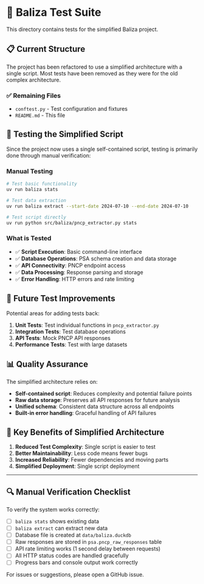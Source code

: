 # 🧪 Baliza Test Suite

This directory contains tests for the simplified Baliza project.

## 📋 Current Structure

The project has been refactored to use a simplified architecture with a single script. Most tests have been removed as they were for the old complex architecture.

### ✅ **Remaining Files**
- `conftest.py` - Test configuration and fixtures
- `README.md` - This file

## 🚀 Testing the Simplified Script

Since the project now uses a single self-contained script, testing is primarily done through manual verification:

### **Manual Testing**
```bash
# Test basic functionality
uv run baliza stats

# Test data extraction
uv run baliza extract --start-date 2024-07-10 --end-date 2024-07-10

# Test script directly
uv run python src/baliza/pncp_extractor.py stats
```

### **What is Tested**
- ✅ **Script Execution**: Basic command-line interface
- ✅ **Database Operations**: PSA schema creation and data storage
- ✅ **API Connectivity**: PNCP endpoint access
- ✅ **Data Processing**: Response parsing and storage
- ✅ **Error Handling**: HTTP errors and rate limiting

## 🔧 Future Test Improvements

Potential areas for adding tests back:
1. **Unit Tests**: Test individual functions in `pncp_extractor.py`
2. **Integration Tests**: Test database operations
3. **API Tests**: Mock PNCP API responses
4. **Performance Tests**: Test with large datasets

## 📊 Quality Assurance

The simplified architecture relies on:
- **Self-contained script**: Reduces complexity and potential failure points
- **Raw data storage**: Preserves all API responses for future analysis
- **Unified schema**: Consistent data structure across all endpoints
- **Built-in error handling**: Graceful handling of API failures

## 🎯 Key Benefits of Simplified Architecture

1. **Reduced Test Complexity**: Single script is easier to test
2. **Better Maintainability**: Less code means fewer bugs
3. **Increased Reliability**: Fewer dependencies and moving parts
4. **Simplified Deployment**: Single script deployment

---

## 🔍 Manual Verification Checklist

To verify the system works correctly:

- [ ] `baliza stats` shows existing data
- [ ] `baliza extract` can extract new data  
- [ ] Database file is created at `data/baliza.duckdb`
- [ ] Raw responses are stored in `psa.pncp_raw_responses` table
- [ ] API rate limiting works (1 second delay between requests)
- [ ] All HTTP status codes are handled gracefully
- [ ] Progress bars and console output work correctly

For issues or suggestions, please open a GitHub issue.